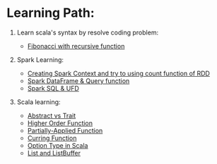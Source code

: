 # Learning Path:

1.	Learn scala's syntax by resolve coding problem:
	- [Fibonacci with recursive function](./src/main/scala/com/baoanh/LearnSPARK/Fibonaccie.scala)

2. Spark Learning:
	- [Creating Spark Context and try to using count function of RDD](./src/main/scala/com/baoanh/LearnSPARK/SparkConx.scala)
	- [Spark DataFrame & Query function](./src/main/scala/com/baoanh/LearnSPARK/DataFrame_Tuto.scala)
	- [Spark SQL & UFD](./src/main/scala/com/baoanh/LearnSPARK/Sparksql_Tuto.scala)
	
3. Scala learning:
	- [Abstract vs Trait](./src/main/scala/com/baoanh/LearnSPARK/CheateSheet/Abstract.scala)
	- [Higher Order Function](./src/main/scala/com/baoanh/LearnSPARK/CheateSheet/HigherOrderFunction.scala)
	- [Partially-Applied Function](./src/main/scala/com/baoanh/LearnSPARK/CheateSheet/PAF.scala)
	- [Curring Function](./src/main/scala/com/baoanh/LearnSPARK/CheateSheet/CurryFunction.scala)
	- [Option Type in Scala](./src/main/scala/com/baoanh/LearnSPARK/CheateSheet/OptionVal.scala)
	- [List and ListBuffer](./src/main/scala/com/baoanh/LearnSPARK/CheateSheet/ListVal.scala)